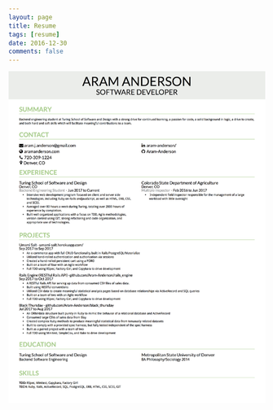 ```yaml
---
layout: page
title: Resume
tags: [resume]
date: 2016-12-30
comments: false
---
```


![alt text][image]

[image]: /assets/img/ResumeOCT2017.jpg "Tag filtered page"
